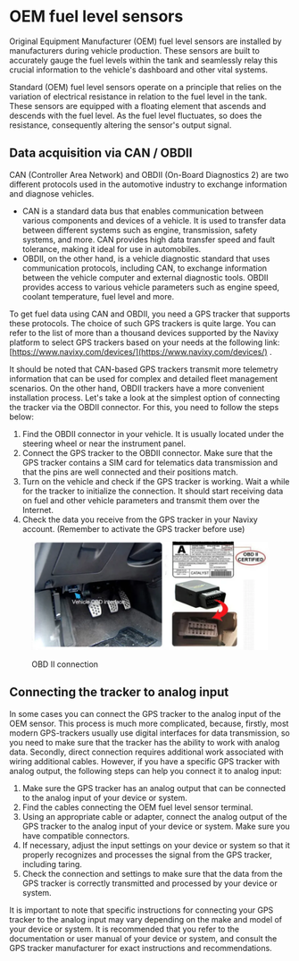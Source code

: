 # OEM fuel level sensors

Original Equipment Manufacturer (OEM) fuel level sensors are installed by manufacturers during vehicle production. These sensors are built to accurately gauge the fuel levels within the tank and seamlessly relay this crucial information to the vehicle's dashboard and other vital systems.

Standard (OEM) fuel level sensors operate on a principle that relies on the variation of electrical resistance in relation to the fuel level in the tank. These sensors are equipped with a floating element that ascends and descends with the fuel level. As the fuel level fluctuates, so does the resistance, consequently altering the sensor's output signal.

## Data acquisition via CAN / OBDII

CAN (Controller Area Network) and OBDII (On-Board Diagnostics 2) are two different protocols used in the automotive industry to exchange information and diagnose vehicles.

* CAN is a standard data bus that enables communication between various components and devices of a vehicle. It is used to transfer data between different systems such as engine, transmission, safety systems, and more. CAN provides high data transfer speed and fault tolerance, making it ideal for use in automobiles.
* OBDII, on the other hand, is a vehicle diagnostic standard that uses communication protocols, including CAN, to exchange information between the vehicle computer and external diagnostic tools. OBDII provides access to various vehicle parameters such as engine speed, coolant temperature, fuel level and more.

To get fuel data using CAN and OBDII, you need a GPS tracker that supports these protocols. The choice of such GPS trackers is quite large. You can refer to the list of more than a thousand devices supported by the Navixy platform to select GPS trackers based on your needs at the following link: [https://www.navixy.com/devices/](https://www.navixy.com/devices/) .&#x20;

It should be noted that CAN-based GPS trackers transmit more telemetry information that can be used for complex and detailed fleet management scenarios. On the other hand, OBDII trackers have a more convenient installation process. Let's take a look at the simplest option of connecting the tracker via the OBDII connector. For this, you need to follow the steps below:

1. Find the OBDII connector in your vehicle. It is usually located under the steering wheel or near the instrument panel.
2. Connect the GPS tracker to the OBDII connector. Make sure that the GPS tracker contains a SIM card for telematics data transmission and that the pins are well connected and their positions match.
3. Turn on the vehicle and check if the GPS tracker is working. Wait a while for the tracker to initialize the connection. It should start receiving data on fuel and other vehicle parameters and transmit them over the Internet.
4. Check the data you receive from the GPS tracker in your Navixy account. (Remember to activate the GPS tracker before use)

<figure><img src="../../../.gitbook/assets/image (1).png" alt=""><figcaption><p>OBD II connection</p></figcaption></figure>

## Connecting the tracker to analog input

In some cases you can connect the GPS tracker to the analog input of the OEM sensor. This process is much more complicated, because, firstly, most modern GPS-trackers usually use digital interfaces for data transmission, so you need to make sure that the tracker has the ability to work with analog data. Secondly, direct connection requires additional work associated with wiring additional cables. However, if you have a specific GPS tracker with analog output, the following steps can help you connect it to analog input:

1. Make sure the GPS tracker has an analog output that can be connected to the analog input of your device or system.&#x20;
2. Find the cables connecting the OEM fuel level sensor terminal.
3. Using an appropriate cable or adapter, connect the analog output of the GPS tracker to the analog input of your device or system. Make sure you have compatible connectors.
4. If necessary, adjust the input settings on your device or system so that it properly recognizes and processes the signal from the GPS tracker, including taring.
5. Check the connection and settings to make sure that the data from the GPS tracker is correctly transmitted and processed by your device or system.

It is important to note that specific instructions for connecting your GPS tracker to the analog input may vary depending on the make and model of your device or system. It is recommended that you refer to the documentation or user manual of your device or system, and consult the GPS tracker manufacturer for exact instructions and recommendations.
